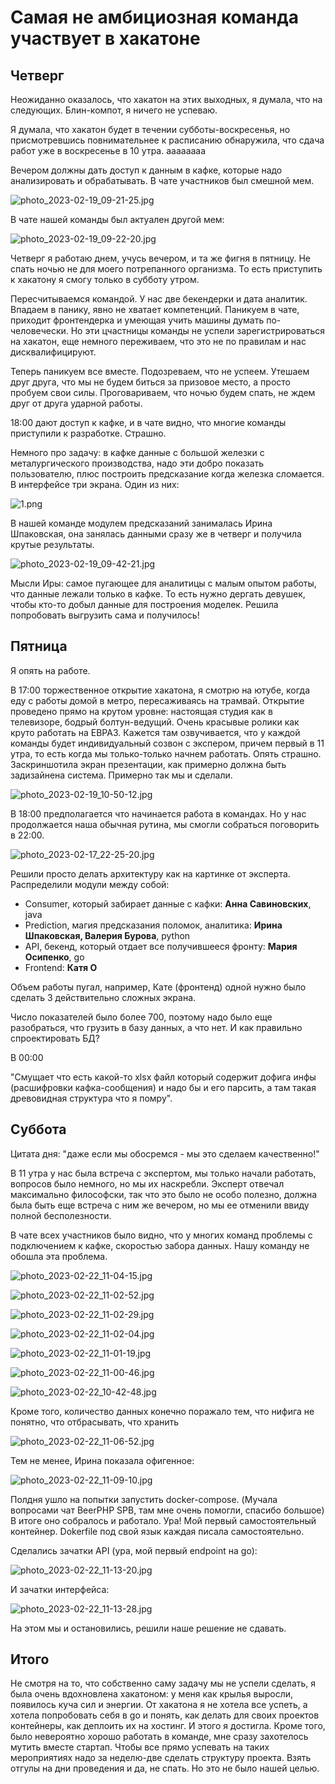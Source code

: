 # Самая не амбициозная команда участвует в хакатоне

## Четверг

Неожиданно оказалось, что хакатон на этих выходных, я думала, что на следующих. Блин-компот, я ничего не успеваю.

Я думала, что хакатон будет в течении субботы-воскресенья, но присмотревшись повнимательнее к расписанию обнаружила, что сдача работ уже в воскресенье в 10 утра. аааааааа

Вечером должны  дать доступ к данным в кафке, которые надо анализировать и обрабатывать. В чате участников был смешной мем.

![photo_2023-02-19_09-21-25.jpg](img/photo_2023-02-19_09-21-25.jpg)

В чате нашей команды был актуален другой мем:

![photo_2023-02-19_09-22-20.jpg](img/photo_2023-02-19_09-22-20.jpg)

Четверг я работаю днем, учусь вечером, и та же фигня в пятницу. Не спать ночью не для моего потрепанного организма. То есть приступить к хакатону я смогу только в субботу утром.

Пересчитываемся командой. У нас две бекендерки и дата аналитик. Впадаем в панику, явно не хватает компетенций. Паникуем в чате, приходит фронтендерка и умеющая учить машины думать по-человечески. Но эти цчастницы команды не успели зарегистрироваться на хакатон, еще немного переживаем, что это не по правилам и нас дисквалифицируют.

Теперь паникуем все вместе. Подозреваем, что не успеем. Утешаем друг друга, что мы не будем биться за призовое место, а просто пробуем свои силы. Проговариваем, что ночью будем спать, не ждем друг от друга ударной работы.

18:00 дают доступ к кафке, и в чате видно, что многие команды приступили к разработке. Страшно.

Немного про задачу: в кафке  данные с большой железки с металургического производства, надо эти добро показать пользователю, плюс построить предсказание когда железка сломается. В интерфейсе три экрана. Один из них:

![1.png](img/1.png)

В нашей команде модулем предсказаний занималась Ирина Шпаковская, она занялась данными сразу же в четверг и получила крутые  результаты.

![photo_2023-02-19_09-42-21.jpg](img/photo_2023-02-19_09-42-21.jpg)

Мысли Иры: самое пугающее для аналитицы с малым опытом работы, что данные лежали только в кафке. То есть нужно дергать девушек, чтобы кто-то добыл данные для построения моделек. Решила попробовать выгрузить сама и получилось!

## Пятница

Я опять на работе.

В 17:00 торжественное открытие хакатона, я смотрю на ютубе, когда еду с работы домой в метро, пересаживаясь на трамвай. Открытие проведено прямо на крутом уровне: настоящая студия как в телевизоре, бодрый болтун-ведущий. Очень красывые ролики как круто работать на ЕВРАЗ. Кажется там озвучивается, что у каждой команды будет индивидуальный созвон с экспером, причем первый в 11 утра, то есть когда мы только-только начнем работать. Опять страшно. Заскриншотила экран презентации, как примерно должна быть задизайнена система. Примерно так мы и сделали.

![photo_2023-02-19_10-50-12.jpg](img/photo_2023-02-19_10-50-12.jpg)

В 18:00 предполагается что начинается работа в командах. Но у нас продолжается наша обычная рутина, мы смогли собраться поговорить в 22:00. 

![photo_2023-02-17_22-25-20.jpg](img/photo_2023-02-17_22-25-20.jpg)

Решили просто делать архитектуру как на картинке от эксперта. Распределили модули между собой:

- Consumer, который забирает данные с кафки: **Анна Савиновских**, java
- Prediction, магия предсказания поломок, аналитика: **Ирина Шпаковская, Валерия Бурова**, python
- API, бекенд, который отдает все получившееся фронту: **Мария Осипенко**, go
- Frontend: **Катя О**

 Объем работы пугал, например, Кате (фронтенд) одной нужно было сделать 3 действительно сложных экрана. 
 
 Число показателей было более 700, поэтому надо было еще разобраться, что грузить в базу данных, а что нет. И как правильно спроектировать БД?


В 00:00

"Смущает что есть какой-то xlsx файл который содержит дофига инфы (расшифровки кафка-сообщения) и надо бы и его парсить, а там такая древовидная структура что я помру".

 
 
 ## Суббота
 Цитата дня: "даже если мы обосремся - мы это сделаем качественно!"
 
 В 11 утра у нас была встреча с экспертом, мы только начали работать, вопросов было немного, но мы их наскребли. Эксперт отвечал максимально философски, так что это было не особо полезно, должна была быть еще встреча с ним же вечером, но мы ее отменили ввиду полной бесполезности. 

В чате всех участников было видно, что у многих команд проблемы с подключением к кафке, скоростью забора данных. Нашу команду не обошла эта проблема.

![photo_2023-02-22_11-04-15.jpg](img/photo_2023-02-22_11-04-15.jpg)

![photo_2023-02-22_11-02-52.jpg](img/photo_2023-02-22_11-02-52.jpg)

![photo_2023-02-22_11-02-29.jpg](img/photo_2023-02-22_11-02-29.jpg)

![photo_2023-02-22_11-02-04.jpg](img/photo_2023-02-22_11-02-04.jpg)

![photo_2023-02-22_11-01-19.jpg](img/photo_2023-02-22_11-01-19.jpg)

![photo_2023-02-22_11-00-46.jpg](img/photo_2023-02-22_11-00-46.jpg)

![photo_2023-02-22_10-42-48.jpg](img/photo_2023-02-22_10-42-48.jpg)

Кроме того, количество данных конечно поражало тем, что нифига не понятно, что отбрасывать, что хранить

![photo_2023-02-22_11-06-52.jpg](img/photo_2023-02-22_11-06-52.jpg)

Тем не менее, Ирина показала офигенное: 

![photo_2023-02-22_11-09-10.jpg](img/photo_2023-02-22_11-09-10.jpg)

Полдня ушло на попытки запустить docker-compose. (Мучала вопросами чат BeerPHP SPB, там мне очень помогли, спасибо большое) В итоге оно собралось и работало. Ура! Мой первый самостоятельный контейнер. Dokerfile под свой язык каждая писала самостоятельно. 

Сделались зачатки API (ура, мой первый endpoint на go):

![photo_2023-02-22_11-13-20.jpg](img/photo_2023-02-22_11-13-20.jpg)

И зачатки интерфейса: 

![photo_2023-02-22_11-13-28.jpg](img/photo_2023-02-22_11-13-28.jpg)

На этом мы и остановились, решили наше решение не сдавать.

## Итого

Не смотря на то, что собственно саму задачу мы не успели сделать, я была очень вдохновлена хакатоном: у меня как крылья выросли, появилось куча сил и энергии. От хакатона я не хотела все успеть, а хотела попробовать себя в go и понять, как делать для своих проектов контейнеры, как деплоить их на хостинг. И этого я достигла. Кроме того, было невероятно хорошо работать в команде, мне сразу захотелось мутить вместе стартап. Чтобы все прямо успевать на таких мероприятиях надо за неделю-две сделать структуру проекта. Взять отгулы на дни проведения и да, не спать. Но это не было нашей целью.

